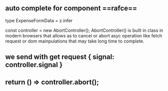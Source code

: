 ## auto complete for component ==rafce==

type ExpenseFormData = z.infer<typeof schema>

const controller = new AbortController();  AbortController() is built in class in modern browsers that allows as to cancel or abort asyc operation like fetch request or dom mainpulations that may take long time to complete.
## we send with get request { signal: controller.signal }
## return () => controller.abort();